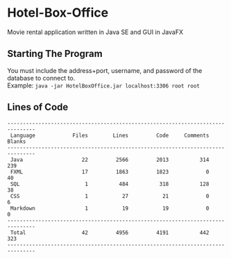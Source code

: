 # Hotel-Box-Office
 Movie rental application written in Java SE and GUI in JavaFX

## Starting The Program
 You must include the address+port, username, and password of the database to connect to. <br>
 Example: ``` java -jar HotelBoxOffice.jar localhost:3306 root root ```

## Lines of Code
```
-------------------------------------------------------------------------------
 Language            Files        Lines         Code     Comments       Blanks
-------------------------------------------------------------------------------
 Java                   22         2566         2013          314          239
 FXML                   17         1863         1823            0           40
 SQL                     1          484          318          128           38
 CSS                     1           27           21            0            6
 Markdown                1           19           19            0            0
-------------------------------------------------------------------------------
 Total                  42         4956         4191          442          323
-------------------------------------------------------------------------------
```